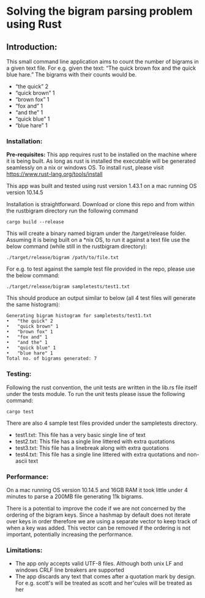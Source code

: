 # Solving the bigram parsing problem using Rust

## Introduction:
This small command line application aims to count the number of bigrams in a given 
text file. For e.g. given the text: 
“The quick brown fox and the quick blue hare.” The bigrams with their counts would be.
*	“the quick” 2
*	“quick brown” 1
*	“brown fox” 1
*	“fox and” 1
*	“and the” 1
*	“quick blue” 1
*	“blue hare” 1

### Installation:
**Pre-requisites:** This app requires rust to be installed on the machine
where it is being built. As long as rust is installed the executable will be
generated seamlessly on a nix or windows OS. To install rust, please visit
https://www.rust-lang.org/tools/install

This app was built and tested using rust version 1.43.1 on a mac running OS version 10.14.5

Installation is straightforward. Download or clone this repo and from within the rustbigram
directory run the following command
```shell script
cargo build --release
```
This will create a binary named bigram under the /target/release folder.
Assuming it is being built on a *nix OS, to run it against a text file use the 
below command (while still in the rustbigram directory):
```shell script
./target/release/bigram /path/to/file.txt
```

For e.g. to test against the sample test file provided in the repo, 
please use the below command:
```shell script
./target/release/bigram sampletests/test1.txt
```
This should produce an output similar to below (all 4 test files will generate the same histogram):
```shell script
Generating bigram histogram for sampletests/test1.txt
•	"the quick" 2
•	"quick brown" 1
•	"brown fox" 1
•	"fox and" 1
•	"and the" 1
•	"quick blue" 1
•	"blue hare" 1
Total no. of bigrams generated: 7
```

### Testing:
Following the rust convention, the unit tests are written in the lib.rs 
file itself under the tests module. 
To run the unit tests please issue the following command:
```shell script
cargo test
```

There are also 4 sample test files provided under the sampletests directory.
* test1.txt: This file has a very basic single line of text
* test2.txt: This file has a single line littered with extra quotations
* test3.txt: This file has a linebreak along with extra quotations
* test4.txt: This file has a single line littered with extra quotations and non-ascii text

### Performance:
On a mac running OS version 10.14.5 and 16GB RAM it took little under 4 minutes
to parse a 200MB file generating 11k bigrams.

There is a potential to improve the code if we are not concerned by the ordering of
the bigram keys. Since a hashmap by default does not iterate over keys in order
therefore we are using a separate vector to keep track of when a key was added. This
vector can be removed if the ordering is not important, potentially increasing the performance.

### Limitations:
* The app only accepts valid UTF-8 files. Although both unix LF and windows CRLF
line breakers are supported
* The app discards any text that comes after a quotation mark by design.
For e.g. scott's will be treated as scott and her'cules will be treated as her
